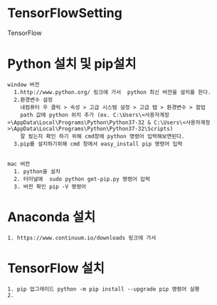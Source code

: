 # TensorFlowSetting
TensorFlow 

# Python 설치 및  pip설치 
    window 버전 
      1.http://www.python.org/ 링크에 가서  python 최신 버전을 설치를 한다.
      2.환경변수 설정
        내컴퓨터 우 클릭 > 속성 > 고급 시스템 설정 > 고급 탭 > 환경변수 > 팝업 
        path 값에 python 위치 추가 (ex. C:\Users\<사용자계정>\AppData\Local\Programs\Python\Python37-32 & C:\Users\<사용자계정>\AppData\Local\Programs\Python\Python37-32\Scripts)
        잘 됬는지 확인 하기 위해 cmd창에 python 명령어 입력해보면된다.
      3.pip를 설치하기위해 cmd 창에서 easy_install pip 명령어 입력
      
  
    mac 버전
      1. python을 설치
      2. 터미널에  sudo python get-pip.py 명령어 입력
      3. 버전 확인 pip -V 명령어 

# Anaconda 설치
    1. https://www.continuum.io/downloads 링크에 가서 

# TensorFlow 설치
    1. pip 업그레이드 python -m pip install --upgrade pip 명령어 실행
    2. 

#
